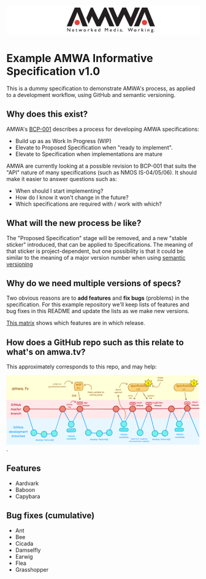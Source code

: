 
![AMWA](images/amwa_header-logo.png)

# Example AMWA Informative Specification v1.0

This is a dummy specification to demonstrate AMWA's process, as applied to a development workflow, using GitHub and semantic versioning.

## Why does this exist?

AMWA's [BCP-001] describes a process for developing AMWA specifications:

- Build up as as Work In Progress (WIP)
- Elevate to Proposed Specification when "ready to implement".
- Elevate to Specification when implementations are mature

AMWA are currently looking at a possible revision to BCP-001 that suits the "API" nature of many specifications (such as NMOS IS-04/05/06). It should make it easier to answer questions such as:

 - When should I start implementing?
 - How do I know it won't change in the future?
 - Which specifications are required with / work with which?

## What will the new process be like?

The "Proposed Specification" stage will be removed, and a new "stable sticker" introduced, that can be applied to Specifications. The meaning of that sticker is project-dependent, but one possibility is that it could be similar to the meaning of a major version number when using [semantic versioning](https://semver.org)

## Why do we need multiple versions of specs?

Two obvious reasons are to **add features** and **fix bugs** (problems) in the specification. For this example repository we'll keep lists of features and bug fixes in this README and update the lists as we make new versions. 

[This matrix](Version-matrix.md) shows which features are in which release.

## How does a GitHub repo such as this relate to what's on amwa.tv?

This approximately corresponds to this repo, and may help:

 ![this diagram](images/amwa-github-example.png).

## Features

- Aardvark
- Baboon
- Capybara

## Bug fixes (cumulative)

- Ant
- Bee
- Cicada
- Damselfly
- Earwig
- Flea
- Grasshopper

[//]: # (References/Links)

[BCP-001]: http://amwa.tv/projects/BCP-001.shtml "BCP-001: AMWA Specification Process"
